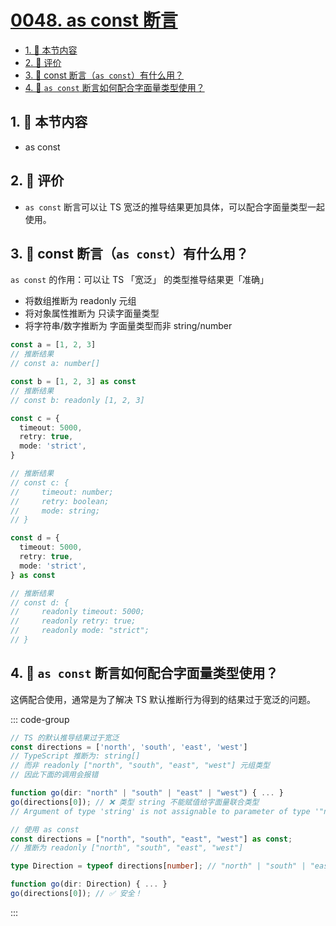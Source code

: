 # [0048. as const 断言](https://github.com/tnotesjs/TNotes.typescript/tree/main/notes/0048.%20as%20const%20%E6%96%AD%E8%A8%80)

<!-- region:toc -->

- [1. 🎯 本节内容](#1--本节内容)
- [2. 🫧 评价](#2--评价)
- [3. 🤔 const 断言（`as const`）有什么用？](#3--const-断言as-const有什么用)
- [4. 🤔 `as const` 断言如何配合字面量类型使用？](#4--as-const-断言如何配合字面量类型使用)

<!-- endregion:toc -->

## 1. 🎯 本节内容

- as const

## 2. 🫧 评价

- `as const` 断言可以让 TS 宽泛的推导结果更加具体，可以配合字面量类型一起使用。

## 3. 🤔 const 断言（`as const`）有什么用？

`as const` 的作用：可以让 TS 「宽泛」 的类型推导结果更「准确」

- 将数组推断为 readonly 元组
- 将对象属性推断为 只读字面量类型
- 将字符串/数字推断为 字面量类型而非 string/number

```ts
const a = [1, 2, 3]
// 推断结果
// const a: number[]

const b = [1, 2, 3] as const
// 推断结果
// const b: readonly [1, 2, 3]

const c = {
  timeout: 5000,
  retry: true,
  mode: 'strict',
}

// 推断结果
// const c: {
//     timeout: number;
//     retry: boolean;
//     mode: string;
// }

const d = {
  timeout: 5000,
  retry: true,
  mode: 'strict',
} as const

// 推断结果
// const d: {
//     readonly timeout: 5000;
//     readonly retry: true;
//     readonly mode: "strict";
// }
```

## 4. 🤔 `as const` 断言如何配合字面量类型使用？

这俩配合使用，通常是为了解决 TS 默认推断行为得到的结果过于宽泛的问题。

::: code-group

```ts [问题背景]
// TS 的默认推导结果过于宽泛
const directions = ['north', 'south', 'east', 'west']
// TypeScript 推断为: string[]
// 而非 readonly ["north", "south", "east", "west"] 元组类型
// 因此下面的调用会报错

function go(dir: "north" | "south" | "east" | "west") { ... }
go(directions[0]); // ❌ 类型 string 不能赋值给字面量联合类型
// Argument of type 'string' is not assignable to parameter of type '"north" | "south" | "east" | "west"'.(2345)
```

```ts [解决方案]
// 使用 as const
const directions = ["north", "south", "east", "west"] as const;
// 推断为 readonly ["north", "south", "east", "west"]

type Direction = typeof directions[number]; // "north" | "south" | "east" | "west"

function go(dir: Direction) { ... }
go(directions[0]); // ✅ 安全！
```

:::
